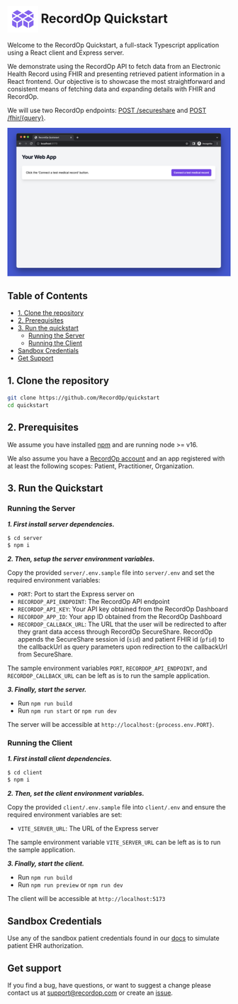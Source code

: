 # <img src="assets/recordOpLogo.png" height="60px" align="center" alt="Recordop logo"> RecordOp Quickstart

Welcome to the RecordOp Quickstart, a full-stack Typescript application using a React client and Express server.

We demonstrate using the RecordOp API to fetch data from an Electronic Health Record using FHIR and presenting retrieved patient information in a React frontend. Our objective is to showcase the most straightforward and consistent means of fetching data and expanding details with FHIR and RecordOp.

We will use two RecordOp endpoints: [POST /secureshare](https://www.recordop.com/docs/get-started/api-reference#post-secureshare) and [POST /fhir/{query}](https://www.recordop.com/docs/get-started/api-reference#post-fhirquery).

![RecordOp quickstart client](/assets/recordopQuickstart.png)

## Table of Contents

-   [1. Clone the repository](#1-clone-the-repository)
-   [2. Prerequisites](#2-prerequisites)
-   [3. Run the quickstart](#3-run-the-quickstart)
    -   [Running the Server](#running-the-server)
    -   [Running the Client](#running-the-client)
-   [Sandbox Credentials](#sandbox-credentials)
-   [Get Support](#get-support)

## 1. Clone the repository

```bash
git clone https://github.com/RecordOp/quickstart
cd quickstart
```

## 2. Prerequisites

We assume you have installed [npm](https://www.npmjs.com/get-npm) and are running node >= v16.

We also assume you have a [RecordOp account](https://dashboard.recordop.com) and an app registered with at least the following scopes: Patient, Practitioner, Organization.

## 3. Run the Quickstart

### Running the Server

**_1. First install server dependencies._**

```bash
$ cd server
$ npm i
```

**_2. Then, setup the server environment variables._**

Copy the provided `server/.env.sample` file into `server/.env` and set the required environment variables:

-   `PORT`: Port to start the Express server on
-   `RECORDOP_API_ENDPOINT`: The RecordOp API endpoint
-   `RECORDOP_API_KEY`: Your API key obtained from the RecordOp Dashboard
-   `RECORDOP_APP_ID`: Your app ID obtained from the RecordOp Dashboard
-   `RECORDOP_CALLBACK_URL`: The URL that the user will be redirected to after they grant data access through RecordOp SecureShare. RecordOp appends the SecureShare session id (`sid`) and patient FHIR id (`pfid`) to the callbackUrl as query parameters upon redirection to the callbackUrl from SecureShare.

The sample environment variables `PORT`, `RECORDOP_API_ENDPOINT`, and `RECORDOP_CALLBACK_URL` can be left as is to run the sample application.

**_3. Finally, start the server._**

-   Run `npm run build`
-   Run `npm run start` or `npm run dev`

The server will be accessible at `http://localhost:{process.env.PORT}`.

### Running the Client

**_1. First install client dependencies._**

```bash
$ cd client
$ npm i
```

**_2. Then, set the client environment variables._**

Copy the provided `client/.env.sample` file into `client/.env` and ensure the required environment variables are set:

-   `VITE_SERVER_URL`: The URL of the Express server

The sample environment variable `VITE_SERVER_URL` can be left as is to run the sample application.

**_3. Finally, start the client._**

-   Run `npm run build`
-   Run `npm run preview` or `npm run dev`

The client will be accessible at `http://localhost:5173`

## Sandbox Credentials

Use any of the sandbox patient credentials found in our [docs](https://www.recordop.com/docs/get-started/sandbox) to simulate patient EHR authorization.

## Get support

If you find a bug, have questions, or want to suggest a change please contact us at [support@recordop.com](mailto:support@recordop.com) or create an [issue](https://github.com/RecordOp/quickstart/issues).
